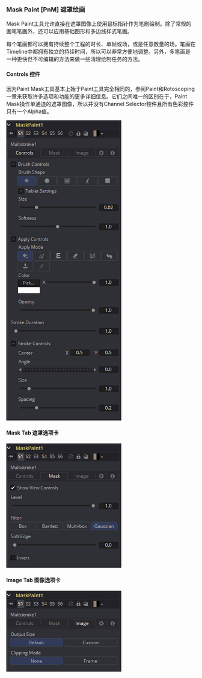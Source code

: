 ### Mask Paint [PnM] 遮罩绘画

Mask Paint工具允许直接在遮罩图像上使用鼠标指针作为笔刷绘制。除了常规的画笔笔画外，还可以应用基础图形和多边线样式笔画。

每个笔画都可以拥有持续整个工程的时长、单帧或场，或是任意数量的场。笔画在Timeline中都拥有独立的持续时间，所以可以非常方便地调整。另外，多笔画是一种更快但不可编辑的方法来做一些清理绘制任务的方法。

#### Controls 控件

因为Paint Mask工具基本上始于Paint工具完全相同的，参阅Paint和Rotoscoping一章来获取许多选项和功能的更多详细信息。它们之间唯一的区别在于，Paint Mask操作单通道的遮罩图像，所以并没有Channel Selector控件且所有色彩控件只有一个Alpha值。

![PnM_Controls](images/PnM_Controls.png)

#### Mask Tab 遮罩选项卡

![PnM_MaskTab](images/PnM_MaskTab.png)

#### Image Tab 图像选项卡

![PnM_ImageTab](images/PnM_ImageTab.png)